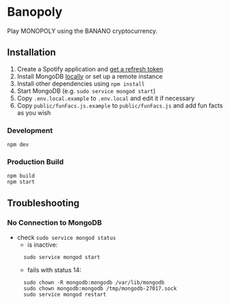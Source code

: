 # Banopoly

Play MONOPOLY using the BANANO cryptocurrency.

## Installation
1. Create a Spotify application and [get a refresh token](https://benwiz.com/blog/create-spotify-refresh-token/)
2. Install MongoDB [locally](https://docs.mongodb.com/manual/administration/install-community/) or set up a remote instance
3. Install other dependencies using ```npm install```
4. Start MongoDB (e.g. ```sudo service mongod start```)
5. Copy ```.env.local.example``` to ```.env.local``` and edit it if necessary
6. Copy ```public/funFacs.js.example``` to ```public/funFacs.js``` and add fun facts as you wish

### Development
```shell
npm dev
```

### Production Build
```shell
npm build
npm start
```

## Troubleshooting

### No Connection to MongoDB
* check ```sudo service mongod status```
  * is inactive:
  ```shell
    sudo service mongod start
  ```
  * fails with status 14: 
  ```shell
    sudo chown -R mongodb:mongodb /var/lib/mongodb
    sudo chown mongodb:mongodb /tmp/mongodb-27017.sock
    sudo service mongod restart
  ```